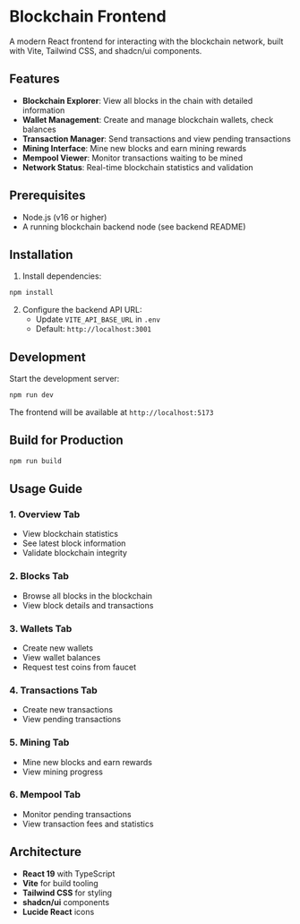 # Blockchain Frontend

A modern React frontend for interacting with the blockchain network, built with Vite, Tailwind CSS, and shadcn/ui components.

## Features

- **Blockchain Explorer**: View all blocks in the chain with detailed information
- **Wallet Management**: Create and manage blockchain wallets, check balances
- **Transaction Manager**: Send transactions and view pending transactions
- **Mining Interface**: Mine new blocks and earn mining rewards
- **Mempool Viewer**: Monitor transactions waiting to be mined
- **Network Status**: Real-time blockchain statistics and validation

## Prerequisites

- Node.js (v16 or higher)
- A running blockchain backend node (see backend README)

## Installation

1. Install dependencies:

```bash
npm install
```

2. Configure the backend API URL:
   - Update `VITE_API_BASE_URL` in `.env`
   - Default: `http://localhost:3001`

## Development

Start the development server:

```bash
npm run dev
```

The frontend will be available at `http://localhost:5173`

## Build for Production

```bash
npm run build
```

## Usage Guide

### 1. Overview Tab

- View blockchain statistics
- See latest block information
- Validate blockchain integrity

### 2. Blocks Tab

- Browse all blocks in the blockchain
- View block details and transactions

### 3. Wallets Tab

- Create new wallets
- View wallet balances
- Request test coins from faucet

### 4. Transactions Tab

- Create new transactions
- View pending transactions

### 5. Mining Tab

- Mine new blocks and earn rewards
- View mining progress

### 6. Mempool Tab

- Monitor pending transactions
- View transaction fees and statistics

## Architecture

- **React 19** with TypeScript
- **Vite** for build tooling
- **Tailwind CSS** for styling
- **shadcn/ui** components
- **Lucide React** icons
